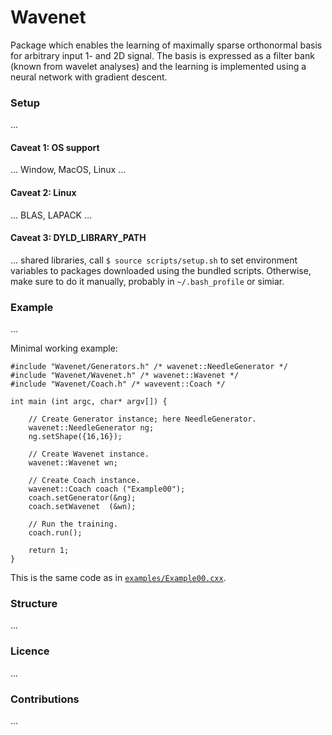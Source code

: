 # Wavenet

Package which enables the learning of maximally sparse orthonormal basis for arbitrary input 1- and 2D signal. The basis is expressed as a filter bank (known from wavelet analyses) and the learning is implemented using a neural network with gradient descent.

### Setup

...

#### Caveat 1: OS support

... Window, MacOS, Linux ...

#### Caveat 2: Linux

... BLAS, LAPACK ...

#### Caveat 3: DYLD_LIBRARY_PATH

... shared libraries, call `$ source scripts/setup.sh` to set environment variables to packages downloaded using the bundled scripts. Otherwise, make sure to do it manually, probably in `~/.bash_profile` or simiar.

### Example

...

Minimal working example:

```
#include "Wavenet/Generators.h" /* wavenet::NeedleGenerator */
#include "Wavenet/Wavenet.h" /* wavenet::Wavenet */
#include "Wavenet/Coach.h" /* wavevent::Coach */

int main (int argc, char* argv[]) {

    // Create Generator instance; here NeedleGenerator.
    wavenet::NeedleGenerator ng;
    ng.setShape({16,16});
    
    // Create Wavenet instance.
    wavenet::Wavenet wn;

    // Create Coach instance.
    wavenet::Coach coach ("Example00");
    coach.setGenerator(&ng);
    coach.setWavenet  (&wn);
    
    // Run the training.
    coach.run();

    return 1;
}
```

This is the same code as in [`examples/Example00.cxx`](examples/Example00.cxx).

### Structure

...


### Licence

...


### Contributions

...

